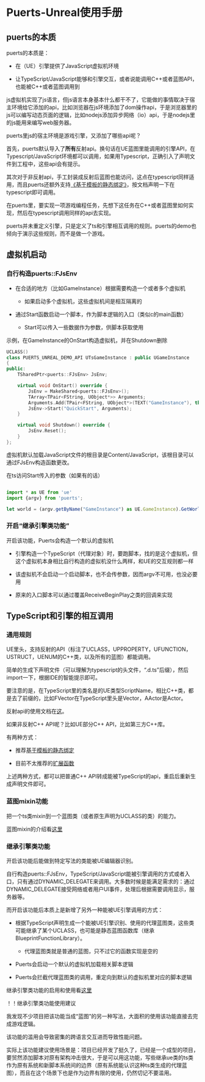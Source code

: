 # Puerts-Unreal使用手册

## puerts的本质

puerts的本质是：

* 在（UE）引擎提供了JavaScript虚拟机环境

* 让TypeScript/JavaScript能够和引擎交互，或者说能调用C++或者蓝图API，也能被C++或者蓝图调用到

js虚拟机实现了js语言，但js语言本身基本什么都干不了，它能做的事情取决于宿主环境给它添加的api，比如浏览器在js环境添加了dom操作api，于是浏览器里的js可以编写动态页面的逻辑，比如nodejs添加异步网络（io）api，于是nodejs里的js能用来编写web服务器。

puerts里js的宿主环境是游戏引擎，又添加了哪些api呢？

首先，puerts默认导入了**所有**反射api。换句话在UE蓝图里能调用的引擎API，在Typescript/JavaScript环境都可以调用，如果用Typescript，正确引入了声明文件到工程中，这些api会有提示。

其次对于非反射api，手工封装成反射后蓝图也能访问，这点在typescript同样适用，而且puerts还额外支持[《基于模板的静态绑定》](template_binding.md)，按文档声明一下在typescript即可调用。

在puerts里，要实现一项游戏编程任务，先想下这任务在C++或者蓝图里如何实现，然后在typescript调用同样的api去实现。

puerts并未重定义引擎，只是定义了ts和引擎相互调用的规则。puerts的demo也倾向于演示这些规则，而不是做一个游戏。


## 虚拟机启动

### 自行构造puerts::FJsEnv

* 在合适的地方（比如GameInstance）根据需要构造一个或者多个虚拟机
    - 如果启动多个虚拟机，这些虚拟机间是相互隔离的

* 通过Start函数启动一个脚本，作为脚本逻辑的入口（类似c的main函数）
    - Start可以传入一些数据作为参数，供脚本获取使用

示例，在GameInstance的OnStart构造虚拟机，并在Shutdown删除

~~~c++
UCLASS()
class PUERTS_UNREAL_DEMO_API UTsGameInstance : public UGameInstance
{
public:
    TSharedPtr<puerts::FJsEnv> JsEnv;

    virtual void OnStart() override {
        JsEnv = MakeShared<puerts::FJsEnv>();
        TArray<TPair<FString, UObject*>> Arguments;
        Arguments.Add(TPair<FString, UObject*>(TEXT("GameInstance"), this)); // 可选步骤
        JsEnv->Start("QuickStart", Arguments);
    }

    virtual void Shutdown() override {
        JsEnv.Reset();
    }
};
~~~

虚拟机默认加载JavaScript文件的根目录是Content/JavaScript，该根目录可以通过FJsEnv构造函数更改。

在ts访问Start传入的参数（如果有的话）

~~~typescript

import * as UE from 'ue'
import {argv} from 'puerts';

let world = (argv.getByName("GameInstance") as UE.GameInstance).GetWorld();
~~~

### 开启“继承引擎类功能”

开启该功能，Puerts会构造一个默认的虚拟机

* 引擎构造一个TypeScript（代理对象）时，要跑脚本，找的是这个虚拟机，但这个虚拟机本身相比自行构造的虚拟机没什么两样，和UE的交互规则都一样

* 该虚拟机不会启动一个启动脚本，也不会传参数，因而argv不可用，也没必要用

* 原来的入口脚本可以通过覆盖ReceiveBeginPlay之类的回调来实现

## TypeScript和引擎的相互调用

### 通用规则

UE里头，支持反射的API（标注了UCLASS，UPPROPERTY，UFUNCTION，USTRUCT，UENUM的C++类，以及所有的蓝图）都能调用。

简单的生成下声明文件（可以理解为typescript的头文件，“.d.ts”后缀），然后import一下，根据IDE的智能提示即可。

要注意的是，在TypeScript里的类名是的UE类型ScriptName，相比C++类，都是去了前缀的，比如FVector在TypeScript里头是Vector，AActor是Actor。

反射api的使用文档在[这](interact_with_uclass.md)。

如果非反射C++ API呢？比如UE部分C++ API，比如第三方C++库。

有两种方式：

* 推荐[基于模板的静态绑定](template_binding.md)

* 目前不太推荐的[扩展函数](extension_methods.md)

上述两种方式，都可以把普通C++ API转成能被TypeScript的api，重启后重新生成声明文件即可。

### 蓝图mixin功能

把一个ts类mixin到一个蓝图类（或者原生声明为UCLASS的类）的能力。

蓝图mixin的介绍看[这里](mixin.md)

### 继承引擎类功能

开启该功能后能做到特定写法的类能被UE编辑器识别。

自行构造puerts::FJsEnv，TypeScript/JavaScript能被引擎调用的方式或者入口，只有通过DYNAMIC_DELEGATE来调用。大多数时候是能满足需求的：通过DYNAMIC_DELEGATE接受网络或者用户UI事件，处理后根据需要调用显示，服务器等。

而开启该功能后本质上是新增了另外一种能被UE引擎调用的方式：

* 根据TypeScript声明生成一个能被UE引擎识别、使用的代理蓝图类，这些类可能继承了某个UCLASS，也可能是静态蓝图函数库（继承BlueprintFunctionLibrary）。
   - 代理蓝图类就是普通的蓝图，只不过它的函数实现是空的
   
* Puerts会启动一个默认的虚拟机加载相关脚本逻辑

* Puerts会拦截代理蓝图类的调用，重定向到默认的虚拟机里对应的脚本逻辑

继承引擎类功能的启用和使用看[这里](uclass_extends.md)

！！继承引擎类功能使用建议

我发现不少项目把该功能当成“蓝图”的另一种写法，大面积的使用该功能直接去完成游戏逻辑。

该功能的滥用会导致密集的跨语言交互进而导致性能问题。

实际上该功能建议使用场景是：项目已经开发了挺久了，已经是一个成型的项目，要贸然添加脚本对原有架构冲击很大，于是可以用这功能，写些继承ue类的ts类作为原有系统和新脚本系统间的边界（原有系统能认识这种ts类生成的代理蓝图），而且在这个场景下也是作为边界有限的使用，仍然切记不要滥用。

